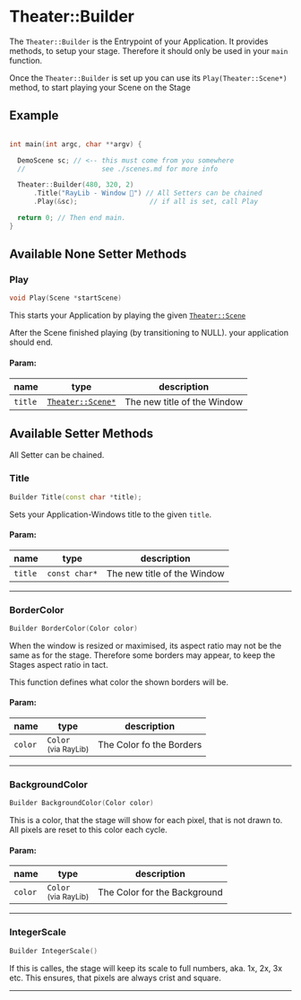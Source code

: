 # Theater::Builder

The `Theater::Builder` is the Entrypoint of your Application.
It provides methods, to setup your stage. Therefore it should only be used in your `main` function.

Once the `Theater::Builder` is set up you can use its `Play(Theater::Scene*)` method, to start playing your Scene on the Stage

## Example

```c++

int main(int argc, char **argv) {

  DemoScene sc; // <-- this must come from you somewhere
  //                   see ./scenes.md for more info

  Theater::Builder(480, 320, 2)
      .Title("RayLib - Window 🎉") // All Setters can be chained
      .Play(&sc);                  // if all is set, call Play

  return 0; // Then end main.
}
```

## Available None Setter Methods

### Play

```c++
void Play(Scene *startScene)
```
This starts your Application by playing the given [`Theater::Scene`](./scenes.md)

After the Scene finished playing (by transitioning to NULL).
your application should end.

#### Param:
| name    | type                             | description                 |
|---------|----------------------------------|-----------------------------|
| `title` | [`Theater::Scene*`](./scenes.md) | The new title of the Window |



## Available Setter Methods

All Setter can be chained.

### Title

```c++
Builder Title(const char *title);
```

Sets your Application-Windows title to the given `title`.

#### Param:

| name    | type          | description                 |
|---------|---------------|-----------------------------|
| `title` | `const char*` | The new title of the Window |

---

### BorderColor

```c++
Builder BorderColor(Color color)
```

When the window is resized or maximised, its aspect ratio may
not be the same as for the stage. Therefore some borders may
appear, to keep the Stages aspect ratio in tact.

This function defines what color the shown borders will be.

#### Param:

| name    | type                                   | description              |
|---------|----------------------------------------|--------------------------|
| `color` | `Color`<br><small>(via RayLib)</small> | The Color fo the Borders |

---

### BackgroundColor

```c++
Builder BackgroundColor(Color color)
```

This is a color, that the stage will show for each pixel, that is
not drawn to. All pixels are reset to this color each cycle.

#### Param:

| name    | type                                   | description                  |
|---------|----------------------------------------|------------------------------|
| `color` | `Color`<br><small>(via RayLib)</small> | The Color for the Background |

---

### IntegerScale

```c++
Builder IntegerScale()
```
If this is calles, the stage will keep its scale to full numbers, aka. 1x, 2x, 3x etc.
This ensures, that pixels are always crist and square.


---